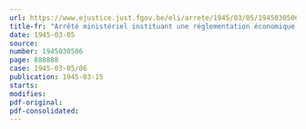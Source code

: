 ```yaml
---
url: https://www.ejustice.just.fgov.be/eli/arrete/1945/03/05/1945030506/justel
title-fr: "Arrêté ministériel instituant une réglementation économique au sein de l'industrie de l'acide carbonique"
date: 1945-03-05
source:
number: 1945030506
page: 888888
case: 1945-03-05/06
publication: 1945-03-15
starts:
modifies:
pdf-original:
pdf-consolidated:
---
```


